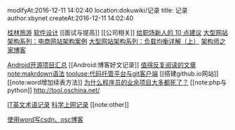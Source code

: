 modifyAt:2016-12-11 14:02:40
location:dokuwiki/记录
title: 记录 
author:xbynet
createAt:2016-12-11 14:02:40

[桂林旅游](/pages/dokuwiki/gltrip)
[软件设计](/pages/dokuwiki/软件设计)
[[面试与提高]]
[[公司相关]]
[给职场新人的 10 点建议](http://blog.jobbole.com/97980/)
[大型网站架构系列：电商网站架构案例](http://blog.jobbole.com/97951/)
[大型网站架构系列：负载均衡详解（上）](http://blog.jobbole.com/97957/)
[架构师之家博客](http://www.cnblogs.com/itfly8/p/5043435.html)


[Android开源项目汇总](/pages/dokuwiki/android/android开源项目汇总)
[[Android:博客好文记录]]
[值得反复阅读的文章](/pages/dokuwiki/note/值得反复阅读的文章)
[note:makrdown语法](/pages/dokuwiki/note/makrdown语法)
[tooluse:代码托管平台与git客户端](/pages/dokuwiki/tooluse/代码托管平台与git客户端)
[[搭建github.io网站]]
[[note:word增加续表方法]]
[为什么程序员的业余项目大多都死了？](http://www.oschina.net/news/65074/why-side-projects-die)
[[note:php与python]]
http://tool.oschina.net/

[IT英文术语记录](/pages/dokuwiki/note/it术语记录)
[科学上网记录](/pages/dokuwiki/note/科学上网记录)
[[note:other]]

[使用word写csdn、osc博客](/pages/dokuwiki/note/使用word写csdn博客)